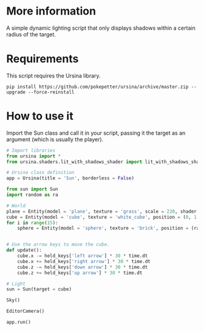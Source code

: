 # More information

A simple dynamic lighting script that only displays shadows within a certain radius of the target.

# Requirements

This script requires the Ursina library.

```
pip install https://github.com/pokepetter/ursina/archive/master.zip --upgrade --force-reinstall
```

# How to use it

Import the Sun class and call it in your script, passing it the target as an argument (which is usually the player).

```python
# Import libraries
from ursina import *
from ursina.shaders.lit_with_shadows_shader import lit_with_shadows_shader

# Ursina class definition
app = Ursina(title = 'Sun', borderless = False)

from sun import Sun
import random as ra

# World
plane = Entity(model = 'plane', texture = 'grass', scale = 220, shader = lit_with_shadows_shader)
cube = Entity(model = 'cube', texture = 'white_cube', position = (0, 1.5, 0), scale = 3, color = color.red)
for i in range(15):
    sphere = Entity(model = 'sphere', texture = 'brick', position = (ra.randint(-100, 100), 3, ra.randint(-100, 100)), scale = 5)


# Use the arrow keys to move the cube.
def update():
    cube.x -= held_keys['left arrow'] * 30 * time.dt
    cube.x += held_keys['right arrow'] * 30 * time.dt
    cube.z -= held_keys['down arrow'] * 30 * time.dt
    cube.z += held_keys['up arrow'] * 30 * time.dt

# Light
sun = Sun(target = cube)

Sky()

EditorCamera()

app.run()
```
